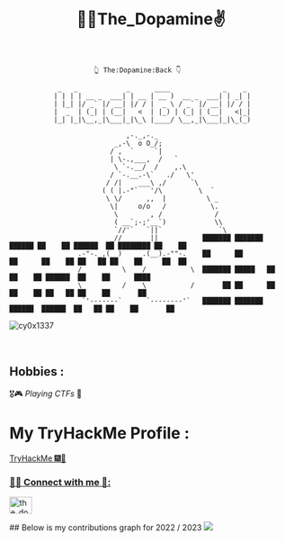 <h1 align="center">🐱‍👤The_Dopamine✌</h1>
<h3 align="center"></h3>
<p align="center">
  <br>
  <samp>
    
                         👆 The:Dopamine:Back 👇
                         
                _   _            _      ____             _    _ 
               | | | | __ _  ___| | __ | __ )  __ _  ___| | _| |
               | |_| |/ _` |/ __| |/ / |  _ \ / _` |/ __| |/ / |
               |  _  | (_| | (__|   <  | |_) | (_| | (__|   <|_|
               |_| |_|\__,_|\___|_|\_\ |____/ \__,_|\___|_|\_(_)
               
                                 ,-._,-._             
                              _,-\  o O_/;               
                             / ,  `     `|            
                             | \-.,___,  /   `        
                              \ `-.__/  /    ,.\      
                             / `-.__.-\`   ./   \'
                            / /|    ___\ ,/      `\
                           ( ( |.-"`   '/\         \  `
                            \ \/      ,,  |          \ _
                             \|     o/o   /           \.
                              \        , /             /
                              ( __`;-;'__`)            \\
                              `//'`   `||`              `\
                             _//       ||           ███████ ███████  ██████ ██    ██ ██████  ██ ████████ ██    ██ 
                     .-"-._,(__)     .(__).-""-.    ██      ██      ██      ██    ██ ██   ██ ██    ██     ██  ██  
                     /          \    /           \  ███████ █████   ██      ██    ██ ██████  ██    ██      ████   
                     \          /    \           /       ██ ██      ██      ██    ██ ██   ██ ██    ██       ██    
                      `'-------`      `--------'`   ███████ ███████  ██████  ██████  ██   ██ ██    ██       ██                              
                      
</samp>
</p>
<p align="left"> <img src="https://komarev.com/ghpvc/?username=cy0x1337&label=Profile%20views&color=0e75b6&style=flat" alt="cy0x1337" /> </p>

</br>


## Hobbies : 

   🎖🎮 *Playing CTFs* 🥈</br>

# My TryHackMe Profile :
<div style="display: flex;">
   <a href="https://tryhackme.com/p/wristunchallenge">TryHackMe 🎆🎇
</div>


<h3 align="left">🏴‍☠️ Connect with me 👋:</h3>
<p align="left">
<a href="https://twitter.com/the_dopamine0" target="blank"><img align="center" src="https://raw.githubusercontent.com/rahuldkjain/github-profile-readme-generator/master/src/images/icons/Social/twitter.svg" alt="the_dopamine0" height="30" width="40" /></a>
</p>
## Below is my contributions graph for 2022 / 2023
<img src = https://github.com/0x157/0x157/blob/output/contrib-snek-yami.svg >
